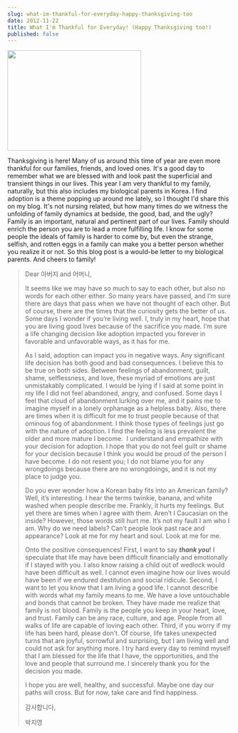 ```yaml
---
slug: what-im-thankful-for-everyday-happy-thanksgiving-too
date: 2012-11-22
title: What I'm Thankful for Everyday! (Happy Thanksgiving too!)
published: false
---
```

<a href="https://aladywithalamp.files.wordpress.com/2012/11/thanksgiving-peanuts-452773_1280_960.jpg"><img class="aligncenter size-medium wp-image-568" title="Peanuts Thanksgiving" src="https://aladywithalamp.files.wordpress.com/2012/11/thanksgiving-peanuts-452773_1280_960.jpg?w=300" alt="" width="300" height="225" /></a>

Thanksgiving is here! Many of us around this time of year are even more thankful for our families, friends, and loved ones. It's a good day to remember what we are blessed with and look past the superficial and transient things in our lives. This year I am very thankful to my family, naturally, but this also includes my biological parents in Korea. I find adoption is a theme popping up around me lately, so I thought I'd share this on my blog. It's not nursing related, but how many times do we witness the unfolding of family dynamics at bedside, the good, bad, and the ugly? Family is an important, natural and pertinent part of our lives. Family should enrich the person you are to lead a more fulfilling life. I know for some people the ideals of family is harder to come by, but even the strange, selfish, and rotten eggs in a family can make you a better person whether you realize it or not. So this blog post is a would-be letter to my biological parents. And cheers to family!
<blockquote>Dear 아버지 and 어머니,

It seems like we may have so much to say to each other, but also no words for each other either. So many years have passed, and I’m sure there are days that pass when we have not thought of each other. But of course, there are the times that the curiosity gets the better of us. Some days I wonder if you’re living well. I, truly in my heart, hope that you are living good lives because of the sacrifice you made. I’m sure a life changing decision like adoption impacted you forever in favorable and unfavorable ways, as it has for me.

As I said, adoption can impact you in negative ways. Any significant life decision has both good and bad consequences. I believe this to be true on both sides. Between feelings of abandonment, guilt, shame, selflessness, and love, these myriad of emotions are just unmistakably complicated. I would be lying if I said at some point in my life I did not feel abandoned, angry, and confused. Some days I feel that cloud of abandonment lurking over me, and it pains me to imagine myself in a lonely orphanage as a helpless baby. Also, there are times when it is difficult for me to trust people because of that ominous fog of abandonment. I think those types of feelings just go with the nature of adoption. I find the feeling is less prevalent the older and more mature I become.  I understand and empathize with your decision for adoption. I hope that you do not feel guilt or shame for your decision because I think you would be proud of the person I have become. I do not resent you; I do not blame you for any wrongdoings because there are no wrongdoings, and it is not my place to judge you.

Do you ever wonder how a Korean baby fits into an American family? Well, it’s interesting. I hear the terms twinkie, banana, and white washed when people describe me. Frankly, it hurts my feelings. But yet there are times when I agree with them. Aren’t I Caucasian on the inside? However, those words still hurt me. It’s not my fault I am who I am. Why do we need labels? Can’t people look past race and appearance? Look at me for my heart and soul. Look at me for me.

Onto the positive consequences! First, I want to say <b><i>thank you</i></b>! I speculate that life may have been difficult financially and emotionally if I stayed with you. I also know raising a child out of wedlock would have been difficult as well. I cannot even imagine how our lives would have been if we endured destitution and social ridicule. Second, I want to let you know that I am living a good life. I cannot describe with words what my family means to me. We have a love untouchable and bonds that cannot be broken. They have made me realize that family is not blood. Family is the people you keep in your heart, love, and trust. Family can be any race, culture, and age. People from all walks of life are capable of loving each other. Third, if you worry if my life has been hard, please don’t. Of course, life takes unexpected turns that are joyful, sorrowful and surprising, but I am living well and could not ask for anything more. I try hard every day to remind myself that I am blessed for the life that I have, the opportunities, and the love and people that surround me. I sincerely thank you for the decision you made.

I hope you are well, healthy, and successful. Maybe one day our paths will cross. But for now, take care and find happiness.

감사합니다,

박지영</blockquote>